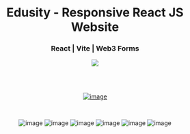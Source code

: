 <div align='center'>
  <h1>Edusity - Responsive React JS Website</h1>
  <h3>React | Vite | Web3 Forms </h3>
  <img src='https://img.shields.io/badge/fmfahath-white?logo=github&logoColor=black'/>
  
<br><br>

[![image](https://github.com/fmfahath/loginPage/assets/95971934/02c3c390-df06-41d4-940e-9c6c12bbcfa6)](https://fmfahath.github.io/react-edusity/)

<br>

![image](https://github.com/fmfahath/react-edusity/assets/95971934/b8bb0617-8b70-4f7d-9e07-53244602b388)
![image](https://github.com/fmfahath/react-edusity/assets/95971934/ebe3cce7-7cbf-40a3-a67a-1188564b4eae)
![image](https://github.com/fmfahath/react-edusity/assets/95971934/3ad89761-83b9-4e15-b48e-e0d695789da4)
![image](https://github.com/fmfahath/react-edusity/assets/95971934/29a9ea4f-b90e-4c1a-8f19-77d94d96e33a)
![image](https://github.com/fmfahath/react-edusity/assets/95971934/57dd1618-592d-4ae0-8a84-6e6298c3f048)
![image](https://github.com/fmfahath/react-edusity/assets/95971934/707d20c7-8040-40b2-9372-a755452b2d95)






  
</div>
